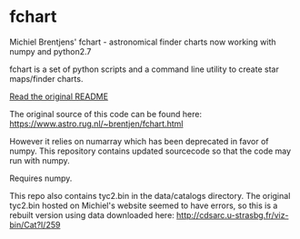 # fchart
Michiel Brentjens' fchart - astronomical finder charts now working with numpy and python2.7

fchart is a set of python scripts and a command line utility to create star maps/finder charts.

[Read the original README](README)

The original source of this code can be found here:
https://www.astro.rug.nl/~brentjen/fchart.html

However it relies on numarray which has been deprecated in favor of numpy. This repository contains updated sourcecode so that the code may run with numpy.

Requires numpy.

This repo also contains tyc2.bin in the data/catalogs directory. The original tyc2.bin hosted on Michiel's website seemed to have errors, so this is a rebuilt version using data downloaded here: http://cdsarc.u-strasbg.fr/viz-bin/Cat?I/259
